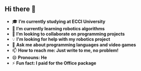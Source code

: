 ## Hi there 👋

- 🎓 **I’m currently studying at ECCI University**
- 🤖 **I’m currently learning robotics algorithms**
- 🤝 **I’m looking to collaborate on programming projects**
- 💡 **I'm looking for help with my robotics project**
- 💬 **Ask me about programming languages ​​and video games**
- 📫 **How to reach me: Just write to me, no problem!**
- 😄 **Pronouns: He**
- ⚡ **Fun fact: I paid for the Office package**
